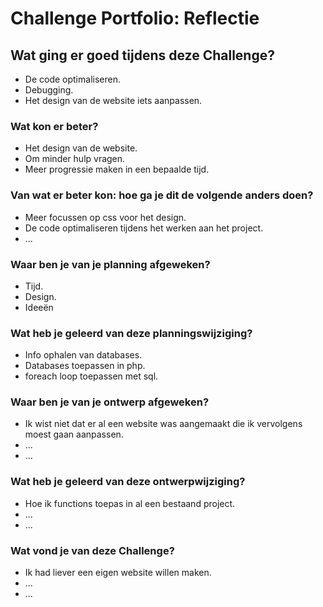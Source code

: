 # Challenge Portfolio: Reflectie

## Wat ging er goed tijdens deze Challenge?

- De code optimaliseren.
- Debugging.
- Het design van de website iets aanpassen.

### Wat kon er beter?

- Het design van de website.
- Om minder hulp vragen.
- Meer progressie maken in een bepaalde tijd.

### Van wat er beter kon: hoe ga je dit de volgende anders doen?

- Meer focussen op css voor het design.
- De code optimaliseren tijdens het werken aan het project.
- ...

### Waar ben je van je planning afgeweken?

- Tijd.
- Design.
- Ideeën

### Wat heb je geleerd van deze planningswijziging?

- Info ophalen van databases.
- Databases toepassen in php.
- foreach loop toepassen met sql.

### Waar ben je van je ontwerp afgeweken?

- Ik wist niet dat er al een website was aangemaakt die ik vervolgens moest gaan aanpassen.
- ...
- ...

### Wat heb je geleerd van deze ontwerpwijziging?

- Hoe ik functions toepas in al een bestaand project.
- ...
- ...

### Wat vond je van deze Challenge?

- Ik had liever een eigen website willen maken.
- ...
- ...

